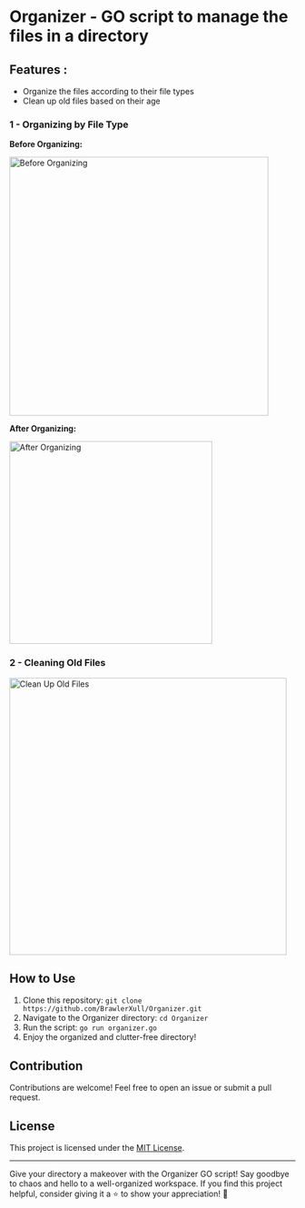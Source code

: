 # Organizer - GO script to manage the files in a directory


## Features :

- Organize the files according to their file types
- Clean up old files based on their age

### 1 - Organizing by File Type

**Before Organizing:**
<p align="left">
  <img width="456" alt="Before Organizing" src="https://github.com/BrawlerXull/Organizer/assets/111864031/f8d1f130-2e8c-4b6b-afd8-122d823706c4">
</p>

**After Organizing:**
<p align="left">
  <img width="357" alt="After Organizing" src="https://github.com/BrawlerXull/Organizer/assets/111864031/f3e830cc-0f65-4e24-93bb-15a30b52e7a0">
</p>

### 2 - Cleaning Old Files

<p align="left">
  <img width="488" alt="Clean Up Old Files" src="https://github.com/BrawlerXull/Organizer/assets/111864031/d05f851d-8b39-4c3c-bc97-6b5d2f2b4fac">
</p>

## How to Use

1. Clone this repository: `git clone https://github.com/BrawlerXull/Organizer.git`
2. Navigate to the Organizer directory: `cd Organizer`
3. Run the script: `go run organizer.go`
4. Enjoy the organized and clutter-free directory!

## Contribution

Contributions are welcome! Feel free to open an issue or submit a pull request.

## License

This project is licensed under the [MIT License](LICENSE).

---

Give your directory a makeover with the Organizer GO script! Say goodbye to chaos and hello to a well-organized workspace. If you find this project helpful, consider giving it a ⭐ to show your appreciation! 🚀
